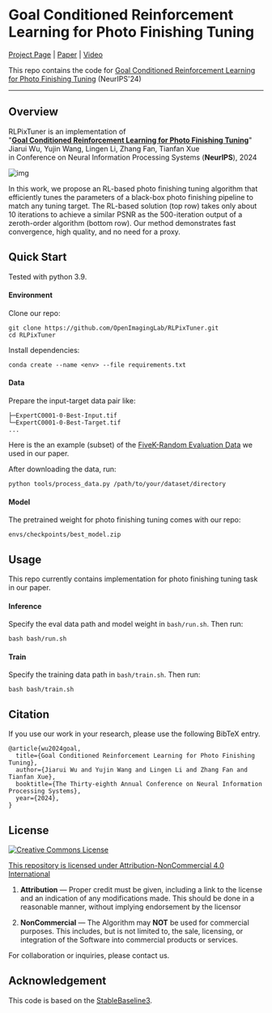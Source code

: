 # Goal Conditioned Reinforcement Learning for Photo Finishing Tuning

[Project Page](https://openimaginglab.github.io/RLPixTuner/) | [Paper](https://openreview.net/pdf?id=4kVHI2uXRE/) | [Video](https://www.youtube.com/watch?v=fFIkc3KHS28)

This repo contains the code for [Goal Conditioned Reinforcement Learning for Photo Finishing Tuning](https://openreview.net/pdf?id=4kVHI2uXRE) (NeurIPS'24)

------

## Overview

RLPixTuner is an implementation of <br>
"[**Goal Conditioned Reinforcement Learning for Photo Finishing Tuning**](https://openimaginglab.github.io/RLPixTuner/)" <br>
Jiarui Wu, Yujin Wang, Lingen Li, Zhang Fan, Tianfan Xue <br>
in Conference on Neural Information Processing Systems (**NeurIPS**), 2024

![img](https://openimaginglab.github.io/RLPixTuner/static/images/teaser.png)

In this work, we propose an RL-based photo finishing tuning algorithm that efficiently tunes the parameters of a black-box photo finishing pipeline to match any tuning target. The RL-based solution (top row) takes only about 10 iterations to achieve a similar PSNR as the 500-iteration output of a zeroth-order algorithm (bottom row). Our method demonstrates fast convergence, high quality, and no need for a proxy.

## Quick Start

Tested with python 3.9.

#### Environment

Clone our repo:

```
git clone https://github.com/OpenImagingLab/RLPixTuner.git
cd RLPixTuner
```

Install dependencies:

```
conda create --name <env> --file requirements.txt
```

#### Data

Prepare the input-target data pair like:

```
├─ExpertC0001-0-Best-Input.tif
└─ExpertC0001-0-Best-Target.tif
...
```

Here is the an example (subset) of the [FiveK-Random Evaluation Data](https://github.com/apple/ml-mgie/blob/main/_data) we used in our paper.

After downloading the data, run:

```
python tools/process_data.py /path/to/your/dataset/directory
```

#### Model

The pretrained weight for photo finishing tuning comes with our repo:

```
envs/checkpoints/best_model.zip
```

## Usage

This repo currently contains implementation for photo finishing tuning task in our paper.

#### Inference

Specify the eval data path and model weight in `bash/run.sh`. Then run:

```
bash bash/run.sh
```

#### Train

Specify the training data path in `bash/train.sh`. Then run:

```
bash bash/train.sh
```

## Citation

If you use our work in your research, please use the following BibTeX entry.

```
@article{wu2024goal,
  title={Goal Conditioned Reinforcement Learning for Photo Finishing Tuning},
  author={Jiarui Wu and Yujin Wang and Lingen Li and Zhang Fan and Tianfan Xue},
  booktitle={The Thirty-eighth Annual Conference on Neural Information Processing Systems},
  year={2024},
}
```

## License

<a rel="license" href="https://creativecommons.org/licenses/by-nc/4.0/"><img alt="Creative Commons License" style="border-width:0" src="https://licensebuttons.net/l/by-nc/4.0/88x31.png" />

This repository is licensed under [Attribution-NonCommercial 4.0 International](https://creativecommons.org/licenses/by-nc/4.0/deed.en)
1. **Attribution** — Proper credit must be given, including a link to the license and an indication of any modifications made. This should be done in a reasonable manner, without implying endorsement by the licensor

2. **NonCommercial** — The Algorithm may **NOT** be used for commercial purposes. This includes, but is not limited to, the sale, licensing, or integration of the Software into commercial products or services.

For collaboration or inquiries, please contact us.

## Acknowledgement

This code is based on the [StableBaseline3](https://stable-baselines3.readthedocs.io/en/master/index.html).
